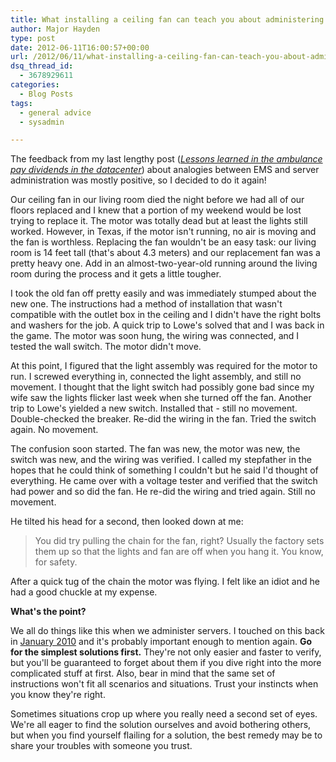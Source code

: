 ```yaml
---
title: What installing a ceiling fan can teach you about administering servers
author: Major Hayden
type: post
date: 2012-06-11T16:00:57+00:00
url: /2012/06/11/what-installing-a-ceiling-fan-can-teach-you-about-administering-servers/
dsq_thread_id:
  - 3678929611
categories:
  - Blog Posts
tags:
  - general advice
  - sysadmin

---
```

The feedback from my last lengthy post (_[Lessons learned in the ambulance pay dividends in the datacenter][1]_) about analogies between EMS and server administration was mostly positive, so I decided to do it again!

Our ceiling fan in our living room died the night before we had all of our floors replaced and I knew that a portion of my weekend would be lost trying to replace it. The motor was totally dead but at least the lights still worked. However, in Texas, if the motor isn't running, no air is moving and the fan is worthless. Replacing the fan wouldn't be an easy task: our living room is 14 feet tall (that's about 4.3 meters) and our replacement fan was a pretty heavy one. Add in an almost-two-year-old running around the living room during the process and it gets a little tougher.

I took the old fan off pretty easily and was immediately stumped about the new one. The instructions had a method of installation that wasn't compatible with the outlet box in the ceiling and I didn't have the right bolts and washers for the job. A quick trip to Lowe's solved that and I was back in the game. The motor was soon hung, the wiring was connected, and I tested the wall switch. The motor didn't move.

At this point, I figured that the light assembly was required for the motor to run. I screwed everything in, connected the light assembly, and still no movement. I thought that the light switch had possibly gone bad since my wife saw the lights flicker last week when she turned off the fan. Another trip to Lowe's yielded a new switch. Installed that - still no movement. Double-checked the breaker. Re-did the wiring in the fan. Tried the switch again. No movement.

The confusion soon started. The fan was new, the motor was new, the switch was new, and the wiring was verified. I called my stepfather in the hopes that he could think of something I couldn't but he said I'd thought of everything. He came over with a voltage tester and verified that the switch had power and so did the fan. He re-did the wiring and tried again. Still no movement.

He tilted his head for a second, then looked down at me:

> You did try pulling the chain for the fan, right? Usually the factory sets them up so that the lights and fan are off when you hang it. You know, for safety.

After a quick tug of the chain the motor was flying. I felt like an idiot and he had a good chuckle at my expense.

**What's the point?**

We all do things like this when we administer servers. I touched on this back in [January 2010][2] and it's probably important enough to mention again. **Go for the simplest solutions first.** They're not only easier and faster to verify, but you'll be guaranteed to forget about them if you dive right into the more complicated stuff at first. Also, bear in mind that the same set of instructions won't fit all scenarios and situations. Trust your instincts when you know they're right.

Sometimes situations crop up where you really need a second set of eyes. We're all eager to find the solution ourselves and avoid bothering others, but when you find yourself flailing for a solution, the best remedy may be to share your troubles with someone you trust.

 [1]: /2012/05/31/lessons-learned-in-the-ambulance-pay-dividends-in-the-datacenter/
 [2]: /2010/01/03/a-new-year-system-administrator-inspiration/
